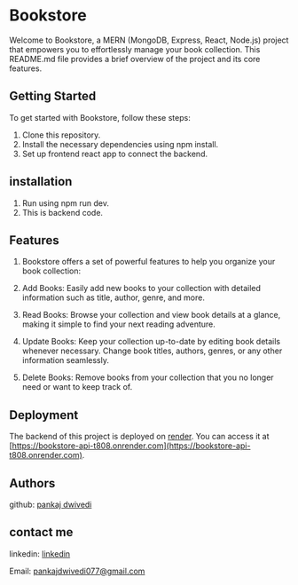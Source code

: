 # Bookstore

Welcome to Bookstore, a MERN (MongoDB, Express, React, Node.js) project that empowers you to effortlessly manage your book collection. This README.md file provides a brief overview of the project and its core features.

## Getting Started

To get started with Bookstore, follow these steps:

1. Clone this repository.
2. Install the necessary dependencies using npm install.
3. Set up frontend react app to connect the backend.

## installation

1. Run using npm run dev.
2. This is backend code.

## Features

1. Bookstore offers a set of powerful features to help you organize your book collection:

2. Add Books: Easily add new books to your collection with detailed information such as title, author, genre, and more.

3. Read Books: Browse your collection and view book details at a glance, making it simple to find your next reading adventure.

4. Update Books: Keep your collection up-to-date by editing book details whenever necessary. Change book titles, authors, genres, or any other information seamlessly.

5. Delete Books: Remove books from your collection that you no longer need or want to keep track of.

## Deployment

The backend of this project is deployed on [render](https://render.com/). You can access it at [https://bookstore-api-t808.onrender.com](https://bookstore-api-t808.onrender.com).

## Authors

github: [pankaj dwivedi](https://github.com/pankajdwivedi077)

## contact me 

linkedin: [linkedin](https://www.linkedin.com/in/pankaj-dwivedi-/)

Email: pankajdwivedi077@gmail.com
